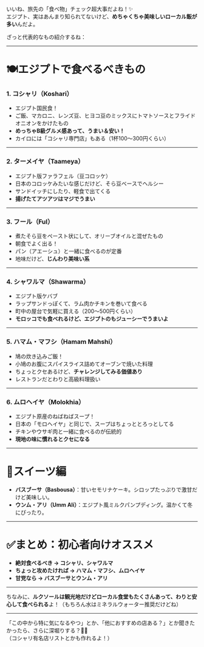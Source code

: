 いいね、旅先の「食べ物」チェック超大事だよね！✨  
エジプト、実はあんまり知られてないけど、**めちゃくちゃ美味しいローカル飯が多い**んだよ。

ざっと代表的なもの紹介するね：

---

# 🍽エジプトで食べるべきもの

### 1. コシャリ（Koshari）
- エジプト国民食！  
- ご飯、マカロニ、レンズ豆、ヒヨコ豆のミックスにトマトソースとフライドオニオンをかけたもの
- **めっちゃB級グルメ感あって、うまい＆安い！**
- カイロには「コシャリ専門店」もある（1杯100〜300円くらい）

---

### 2. ターメイヤ（Taameya）
- エジプト版ファラフェル（豆コロッケ）
- 日本のコロッケみたいな感じだけど、そら豆ベースでヘルシー
- サンドイッチにしたり、軽食で出てくる
- **揚げたてアツアツはマジでうまい**

---

### 3. フール（Ful）
- 煮たそら豆をペースト状にして、オリーブオイルと混ぜたもの
- 朝食でよく出る！
- パン（アエーシュ）と一緒に食べるのが定番
- 地味だけど、**じんわり美味い系**

---

### 4. シャワルマ（Shawarma）
- エジプト版ケバブ
- ラップサンドっぽくて、ラム肉かチキンを巻いて食べる
- 町中の屋台で気軽に買える（200〜500円くらい）
- **モロッコでも食べれるけど、エジプトのもジューシーでうまいよ**

---

### 5. ハマム・マフシ（Hamam Mahshi）
- 鳩の炊き込みご飯！
- 小鳩のお腹にスパイスライス詰めてオーブンで焼いた料理
- ちょっとクセあるけど、**チャレンジしてみる価値あり**
- レストランだとわりと高級料理扱い

---

### 6. ムロヘイヤ（Molokhia）
- エジプト原産のねばねばスープ！
- 日本の「モロヘイヤ」と同じで、スープはちょっととろっとしてる
- チキンやウサギ肉と一緒に食べるのが伝統的
- **現地の味に慣れるとクセになる**

---

# 🍰スイーツ編
- **バスブーサ（Basbousa）**：甘いセモリナケーキ。シロップたっぷりで激甘だけど美味しい。
- **ウンム・アリ（Umm Ali）**：エジプト風ミルクパンプディング。温かくて冬にぴったり。

---

# ✅まとめ：初心者向けオススメ
- **絶対食べるべき → コシャリ、シャワルマ**
- **ちょっと攻めたければ → ハマム・マフシ、ムロヘイヤ**
- **甘党なら → バスブーサとウンム・アリ**

---

ちなみに、**ルクソールは観光地だけどローカル食堂もたくさんあって、わりと安心して食べられる**よ！（もちろん水はミネラルウォーター推奨だけどね）

---

「この中から特に気になるやつ」とか、「他におすすめの店ある？」とか聞きたかったら、さらに深堀りする？🍴✨  
（コシャリ有名店リストとかも作れるよ！）